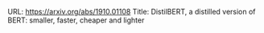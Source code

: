URL: https://arxiv.org/abs/1910.01108
Title: DistilBERT, a distilled version of BERT: smaller, faster, cheaper and lighter